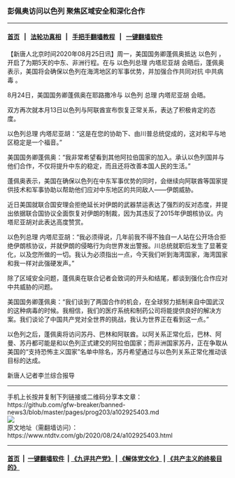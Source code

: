 ### 彭佩奥访问以色列 聚焦区域安全和深化合作
------------------------

#### [首页](https://github.com/gfw-breaker/banned-news3/blob/master/README.md) &nbsp;&nbsp;|&nbsp;&nbsp; [法轮功真相](https://github.com/begood0513/basic/blob/master/README.md)  &nbsp;&nbsp;|&nbsp;&nbsp; [手把手翻墙教程](https://github.com/gfw-breaker/guides/wiki)  &nbsp;&nbsp;|&nbsp;&nbsp; [一键翻墙软件](https://github.com/gfw-breaker/nogfw/blob/master/README.md)  



<div><div class="post_content" itemprop="articleBody">
 <p>
  【新唐人北京时间2020年08月25日讯】周一，美国国务卿蓬佩奥抵达
  <ok href="https://www.ntdtv.com/gb/以色列.htm">
   以色列
  </ok>
  ，开启了为期5天的中东、非洲行程。在与
  <ok href="https://www.ntdtv.com/gb/以色列总理.htm">
   以色列总理
  </ok>
  <ok href="https://www.ntdtv.com/gb/内塔尼亚胡.htm">
   内塔尼亚胡
  </ok>
  会晤后，蓬佩奥表示，美国将会确保以色列在海湾地区的军事优势，并加强合作共同对抗
  <ok href="https://www.ntdtv.com/gb/中共病毒.htm">
   中共病毒
  </ok>
  。
 </p>
 <p>
  8月24日，美国国务卿蓬佩奥在耶路撒冷与
  <ok href="https://www.ntdtv.com/gb/以色列.htm">
   以色列
  </ok>
  总理
  <ok href="https://www.ntdtv.com/gb/内塔尼亚胡.htm">
   内塔尼亚胡
  </ok>
  会晤。
 </p>
 <p>
  双方再次就本月13日以色列与阿联酋宣布恢复正常关系，表达了积极肯定的态度。
 </p>
 <p>
  <ok href="https://www.ntdtv.com/gb/以色列总理.htm">
   以色列总理
  </ok>
  内塔尼亚胡：“这是在您的协助下、由川普总统促成的，这对和平与地区稳定是一个福音。”
 </p>
 <p>
  美国国务卿蓬佩奥：“我非常希望看到其他阿拉伯国家的加入。承认以色列国并与他们合作，不仅将提升中东的稳定，而且还将改善本国人民的生活。”
 </p>
 <p>
  蓬佩奥表示，美国在确保以色列在中东军事优势的同时，会继续向阿联酋等国家提供技术和军事协助以帮助他们应对中东地区的共同敌人——伊朗威胁。
 </p>
 <p>
  近日美国就联合国安理会拒绝延长对伊朗的武器禁运表达了强烈的反对态度，并提出依据联合国协议全面恢复对伊朗的制裁，因为其违反了2015年伊朗核协议。内塔尼亚胡对此表达高度赞赏。
 </p>
 <p>
  以色列总理 内塔尼亚胡：“我必须得说，几年前我不得不独自一人站在公开场合拒绝伊朗核协议，并就伊朗的侵略行为向世界发出警报。川总统就职后发生了显著变化，以及您所做的一切。我认为必须指出一点，今天我们听到海湾国家，海湾国家和我一样对此强硬发声。”
 </p>
 <p>
  除了区域安全问题，蓬佩奥在联合记者会致词的开头和结尾，都谈到强化合作应对中共威胁的问题。
 </p>
 <p>
  美国国务卿蓬佩奥：“我们谈到了两国合作的机会，在全球努力抵制来自中国武汉的这种病毒的时候。我相信，我们的医疗系统和制药公司将能提供良好的解决方案。我们谈论了中国共产党对全世界的挑战，我认为世界正在看到这一点。”
 </p>
 <p>
  以色列之后，蓬佩奥将访问苏丹、巴林和阿联酋。以阿关系正常化后，巴林、阿曼、苏丹都可能是和以色列正式建交的阿拉伯国家；而非洲国家苏丹，正在争取从美国的“支持恐怖主义国家”名单中除名，苏丹希望通过与以色列关系正常化推动该目标的达成。
 </p>
 <p>
  新唐人记者李兰综合报导
 </p>
 <div class="single_ad">
 </div>
</div>
</div>
<hr/>
手机上长按并复制下列链接或二维码分享本文章：<br/>
https://github.com/gfw-breaker/banned-news3/blob/master/pages/prog203/a102925403.md <br/>
<a href='https://github.com/gfw-breaker/banned-news3/blob/master/pages/prog203/a102925403.md'><img src='https://github.com/gfw-breaker/banned-news3/blob/master/pages/prog203/a102925403.md.png'/></a> <br/>
原文地址（需翻墙访问）：https://www.ntdtv.com/gb/2020/08/24/a102925403.html


------------------------
#### [首页](https://github.com/gfw-breaker/banned-news3/blob/master/README.md) &nbsp;|&nbsp; [一键翻墙软件](https://github.com/gfw-breaker/nogfw/blob/master/README.md) &nbsp;| [《九评共产党》](https://github.com/gfw-breaker/9ping.md/blob/master/README.md#九评之一评共产党是什么) | [《解体党文化》](https://github.com/gfw-breaker/jtdwh.md/blob/master/README.md) | [《共产主义的终极目的》](https://github.com/gfw-breaker/gczydzjmd.md/blob/master/README.md)


<img src='http://gfw-breaker.win/banned-news3/pages/prog203/a102925403.md' width='0px' height='0px'/>